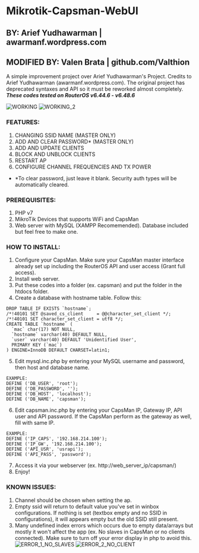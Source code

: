 # Mikrotik-Capsman-WebUI

## BY: Arief Yudhawarman | awarmanf.wordpress.com
## MODIFIED BY: Valen Brata | github.com/Valthion

A simple improvement project over Arief Yudhawarman's Project. Credits to Arief Yudhawarman (awarmanf.wordpress.com).
The original project has deprecated syntaxes and API so it must be reworked almost completely.
***These codes tested on RouterOS v6.44.6 - v6.48.6***

![WORKING](https://user-images.githubusercontent.com/65765848/153013685-f47b0720-f6e7-4104-80bd-115b6f2a56e1.png)
![WORKING_2](https://user-images.githubusercontent.com/65765848/153013716-33d0db18-f846-453e-9201-cf5a5c140a9f.png)

### FEATURES:
1. CHANGING SSID NAME (MASTER ONLY)
2. ADD AND CLEAR PASSWORD* (MASTER ONLY)
3. ADD AND UPDATE CLIENTS
4. BLOCK AND UNBLOCK CLIENTS
5. RESTART AP
6. CONFIGURE CHANNEL FREQUENCIES AND TX POWER
- *To clear password, just leave it blank. Security auth types will be automatically cleared.

### PREREQUISITES:
1. PHP v7
2. MikroTik Devices that supports WiFi and CapsMan
3. Web server with MySQL (XAMPP Recomemended). Database included but feel free to make one.

### HOW TO INSTALL:
1. Configure your CapsMan. Make sure your CapsMan master interface already set up including the RouterOS API and user access (Grant full access).
2. Install web server.
3. Put these codes into a folder (ex. capsman) and put the folder in the htdocs folder.
4. Create a database with hostname table. Follow this:
```
DROP TABLE IF EXISTS `hostname`;
/*!40101 SET @saved_cs_client     = @@character_set_client */;
/*!40101 SET character_set_client = utf8 */;
CREATE TABLE `hostname` (
  `mac` char(17) NOT NULL,
  `hostname` varchar(40) DEFAULT NULL,
  `user` varchar(40) DEFAULT 'Unidentified User',
  PRIMARY KEY (`mac`)
) ENGINE=InnoDB DEFAULT CHARSET=latin1;
```
5. Edit mysql.inc.php by entering your MySQL username and password, then host and database name.
```
EXAMPLE:
DEFINE ('DB_USER', 'root');
DEFINE ('DB_PASSWORD', '');
DEFINE ('DB_HOST', 'localhost');
DEFINE ('DB_NAME', 'capsman');
```
6. Edit capsman.inc.php by entering your CapsMan IP, Gateway IP, API user and API password. If the CapsMan perform as the gateway as well, fill with same IP.
```
EXAMPLE:
DEFINE ('IP_CAPS', '192.168.214.100');
DEFINE ('IP_GW', '192.168.214.100');
DEFINE ('API_USR', 'usrapi');
DEFINE ('API_PASS', 'password');
```
7. Access it via your webserver (ex. http://web_server_ip/capsman/)
8. Enjoy!

### KNOWN ISSUES:
1. Channel should be chosen when setting the ap.
2. Empty ssid will return to default value you've set in winbox configurations. If nothing is set (textbox empty and no SSID in configurations), it will appears empty but the old SSID still present.
3. Many undefined index errors which occurs due to empty data/arrays but mostly it won't affect the app (ex. No slaves in CapsMan or no clients connected). Make sure to turn off your error display in php to avoid this.
![ERROR_1_NO_SLAVES](https://user-images.githubusercontent.com/65765848/153013578-38920021-43a4-487c-984c-72a2a3122561.png)
![ERROR_2_NO_CLIENT](https://user-images.githubusercontent.com/65765848/153013600-31713556-4ce1-4d6f-825c-07fe742b3bee.png)
